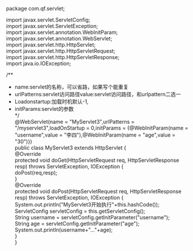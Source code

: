 
package com.qf.servlet;  
  
import javax.servlet.ServletConfig;  
import javax.servlet.ServletException;  
import javax.servlet.annotation.WebInitParam;  
import javax.servlet.annotation.WebServlet;  
import javax.servlet.http.HttpServlet;  
import javax.servlet.http.HttpServletRequest;  
import javax.servlet.http.HttpServletResponse;  
import java.io.IOException;  
  
/**  
 * name:servlet的名称，可以省路，如果写个能重复  
 * urlPatterns:servlet访问路径value:servlet访问路径，和urlpattern二选一  
 * Loadonstartup:加载时机默认-1,  
 * initParams:servlet的参数  
 */  
@WebServlet(name = "MyServlet3",urlPatterns = "/myservlet3",loadOnStartup = 0,initParams = {@WebInitParam(name = "username",value = "李四"),@WebInitParam(name = "age",value = "30")})  
public class MyServlet3 extends HttpServlet {  
    @Override  
    protected void doGet(HttpServletRequest req, HttpServletResponse resp) throws ServletException, IOException {  
        doPost(req,resp);  
    }  
    @Override  
    protected void doPost(HttpServletRequest req, HttpServletResponse resp) throws ServletException, IOException {  
        System.out.println("MyServlet3开始执行"+this.hashCode());  
        ServletConfig servletConfig = this.getServletConfig();  
        String username = servletConfig.getInitParameter("username");  
        String age = servletConfig.getInitParameter("age");  
        System.out.println(username+"..."+age);  
    }  
}
<!--stackedit_data:
eyJoaXN0b3J5IjpbLTE4NTc1OTE2MTVdfQ==
-->